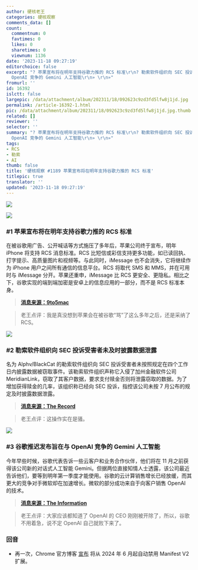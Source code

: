 ```yaml
---
author: 硬核老王
categories: 硬核观察
comments_data: []
count:
  commentnum: 0
  favtimes: 0
  likes: 0
  sharetimes: 0
  viewnum: 1136
date: '2023-11-18 09:27:19'
editorchoice: false
excerpt: "? 苹果宣布将在明年支持谷歌力推的 RCS 标准\r\n? 勒索软件组织向 SEC 投诉受害者未及时披露数据泄露\r\n? 谷歌推迟发布旨在与
  OpenAI 竞争的 Gemini 人工智能\r\n» \r\n»"
fromurl: ''
id: 16392
islctt: false
largepic: /data/attachment/album/202311/18/092623c9zd3fd5lfw8j1jd.jpg
permalink: /article-16392-1.html
pic: /data/attachment/album/202311/18/092623c9zd3fd5lfw8j1jd.jpg.thumb.jpg
related: []
reviewer: ''
selector: ''
summary: "? 苹果宣布将在明年支持谷歌力推的 RCS 标准\r\n? 勒索软件组织向 SEC 投诉受害者未及时披露数据泄露\r\n? 谷歌推迟发布旨在与
  OpenAI 竞争的 Gemini 人工智能\r\n» \r\n»"
tags:
- RCS
- 勒索
- AI
thumb: false
title: '硬核观察 #1189 苹果宣布将在明年支持谷歌力推的 RCS 标准'
titlepic: true
translator: ''
updated: '2023-11-18 09:27:19'
---
```


![](/data/attachment/album/202311/18/092623c9zd3fd5lfw8j1jd.jpg)


![](/data/attachment/album/202311/18/092630q4rjq9vvjjpfkrjf.png)


### #1 苹果宣布将在明年支持谷歌力推的 RCS 标准


在被谷歌用广告、公开喊话等方式施压了多年后，苹果公司终于宣布，明年 iPhone 将支持 RCS 消息标准。RCS 比短信或彩信支持更多功能，如已读回执、打字提示、高质量图片和视频等。与此同时，iMessage 也不会消失，它将继续作为 iPhone 用户之间所有通信的信息平台。RCS 将取代 SMS 和 MMS，并在可用时与 iMessage 分开。苹果还重申，iMessage 比 RCS 更安全、更隐私。相比之下，谷歌实现的端到端加密是安卓上的信息应用的一部分，而不是 RCS 标准本身。



> 
> **[消息来源：9to5mac](https://9to5mac.com/2023/11/16/apple-rcs-coming-to-iphone/)**
> 
> 
> 



> 
> 老王点评：我是真没想到苹果会在被谷歌“骂”了这么多年之后，还是采纳了 RCS。
> 
> 
> 


![](/data/attachment/album/202311/18/092644jeroqmh3oon3gmoo.png)


### #2 勒索软件组织向 SEC 投诉受害者未及时披露数据泄露


名为 Alphv/BlackCat 的勒索软件组织向 SEC 投诉受害者未按照规定在四个工作日内披露数据被窃取事件。该勒索软件组织声称它入侵了加州金融软件公司 MeridianLink，窃取了其客户数据，要求支付赎金否则将泄露窃取的数据。为了增加获得赎金的几率，该组织称已经向 SEC 投诉，指控该公司未按 7 月公布的规定及时披露数据泄露。



> 
> **[消息来源：The Record](https://therecord.media/meridianlink-confirms-cyberattack-after-sec-threat)**
> 
> 
> 



> 
> 老王点评：这操作实在是骚。
> 
> 
> 


![](/data/attachment/album/202311/18/092706h3ftntpvse13nko5.png)


### #3 谷歌推迟发布旨在与 OpenAI 竞争的 Gemini 人工智能


今年早些时候，谷歌代表告诉一些云客户和业务合作伙伴，他们将在 11 月之前获得该公司新的对话式人工智能 Gemini。但据两位直接知情人士透露，该公司最近告诉他们，要等到明年第一季度才能使用。谷歌的云计算销售增长已经放缓，而其更大的竞争对手微软却在加速增长。微软的部分成功来自于向客户销售 OpenAI 的技术。



> 
> **[消息来源：The Information](https://www.theinformation.com/articles/google-delays-cloud-release-of-gemini-ai-that-aims-to-compete-with-openai)**
> 
> 
> 



> 
> 老王点评：大家应该都知道了 OpenAI 的 CEO 刚刚被开除了，所以，谷歌不用着急，说不定 OpenAI 自己就败下来了。
> 
> 
> 


### 回音


* 再一次，Chrome 官方博客 [宣布](https://developer.chrome.com/blog/resuming-the-transition-to-mv3/) 将从 2024 年 6 月起自动禁用 Manifest V2 扩展。